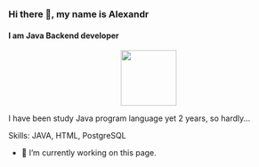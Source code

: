 ### Hi there 👋, my name is Alexandr
#### I am Java Backend developer
<div id="header" align="center">
  <img src="https://media.giphy.com/media/M9gbBd9nbDrOTu1Mqx/giphy.gif" width="100"/>
</div>

I have been study Java program language yet 2 years, so hardly...

Skills: JAVA, HTML, PostgreSQL

- 🔭 I’m currently working on this page. 





